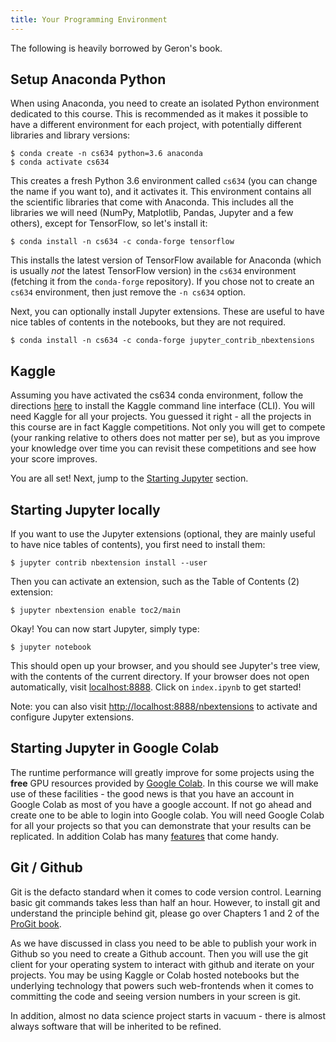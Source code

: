 ```yaml
---
title: Your Programming Environment
---
```


The following is heavily borrowed by Geron's book. 

## Setup Anaconda Python
When using Anaconda, you need to create an isolated Python environment dedicated to this course. This is recommended as it makes it possible to have a different environment for each project, with potentially different libraries and library versions:

    $ conda create -n cs634 python=3.6 anaconda
    $ conda activate cs634

This creates a fresh Python 3.6 environment called `cs634` (you can change the name if you want to), and it activates it. This environment contains all the scientific libraries that come with Anaconda. This includes all the libraries we will need (NumPy, Matplotlib, Pandas, Jupyter and a few others), except for TensorFlow, so let's install it:

    $ conda install -n cs634 -c conda-forge tensorflow

This installs the latest version of TensorFlow available for Anaconda (which is usually *not* the latest TensorFlow version) in the `cs634` environment (fetching it from the `conda-forge` repository). If you chose not to create an `cs634` environment, then just remove the `-n cs634` option.

Next, you can optionally install Jupyter extensions. These are useful to have nice tables of contents in the notebooks, but they are not required.

    $ conda install -n cs634 -c conda-forge jupyter_contrib_nbextensions

## Kaggle
Assuming you have activated the cs634 conda environment, follow the directions [here](https://github.com/Kaggle/kaggle-api) to install the Kaggle command line interface (CLI). You will need Kaggle for all your projects. You guessed it right - all the projects in this course are in fact Kaggle competitions. Not only you will get to compete (your ranking relative to others does not matter per se), but as you improve your knowledge over time you can revisit these competitions and see how your score improves.  

You are all set! Next, jump to the [Starting Jupyter](#starting-jupyter) section.

## Starting Jupyter locally
If you want to use the Jupyter extensions (optional, they are mainly useful to have nice tables of contents), you first need to install them:

    $ jupyter contrib nbextension install --user

Then you can activate an extension, such as the Table of Contents (2) extension:

    $ jupyter nbextension enable toc2/main

Okay! You can now start Jupyter, simply type:

    $ jupyter notebook

This should open up your browser, and you should see Jupyter's tree view, with the contents of the current directory. If your browser does not open automatically, visit [localhost:8888](http://localhost:8888/tree). Click on `index.ipynb` to get started!

Note: you can also visit [http://localhost:8888/nbextensions](http://localhost:8888/nbextensions) to activate and configure Jupyter extensions.


## Starting Jupyter in Google Colab
The runtime performance will greatly improve for some projects using the **free** GPU resources provided by [Google Colab](https://colab.research.google.com). In this course we will make use of these facilities - the good news is that you have an account in Google Colab as most of you have a google account. If not go ahead and create one to be able to login into Google colab. You will need Google Colab for all your projects so that you can demonstrate that your results can be replicated.  In addition Colab has many [features](https://colab.research.google.com/notebooks/basic_features_overview.ipynb) that come handy. 


## Git / Github
Git is the defacto standard when it comes to code version control. Learning basic git commands takes less than half an hour. However, to install git and understand the principle behind git, please go over Chapters 1 and 2 of the [ProGit book](https://git-scm.com/book/en/v2).

As we have discussed in class you need to be able to publish your work in Github so you need to create a Github account. Then you will use the git client for your operating system to interact with github and iterate on your projects.  You may be using Kaggle or Colab hosted notebooks but the underlying technology that powers such web-frontends when it comes to committing the code and seeing version numbers in your screen is git.

In addition, almost no data science project starts in vacuum - there is almost always software that will be inherited to be refined. 
